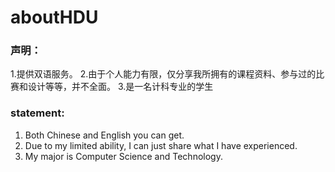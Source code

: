 # aboutHDU
### 声明：
  1.提供双语服务。
  2.由于个人能力有限，仅分享我所拥有的课程资料、参与过的比赛和设计等等，并不全面。
  3.是一名计科专业的学生
### statement:
  1. Both Chinese and English you can get.
  2. Due to my limited ability, I can just share what I have experienced.
  3. My major is Computer Science and Technology.
